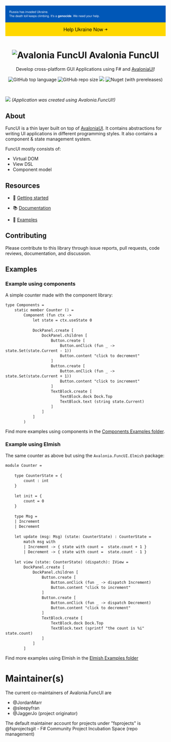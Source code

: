 [![Stand With Ukraine](https://raw.githubusercontent.com/vshymanskyy/StandWithUkraine/main/banner2-direct.svg)](https://vshymanskyy.github.io/StandWithUkraine)

<h1 align="center"><img src="github/img/logo/FuncUI_Boxed.png" width="32px" alt="Avalonia FuncUI"> 
Avalonia FuncUI
</h1>

<p align="center">Develop cross-platform GUI Applications using F# and <a href="https://github.com/AvaloniaUI/Avalonia">AvaloniaUI</a>!</p>
<p align="center">
<img src="https://img.shields.io/github/languages/top/fsprojects/Avalonia.FuncUI" alt="GitHub top language">
<img alt="GitHub repo size" src="https://img.shields.io/github/repo-size/fsprojects/Avalonia.FuncUI">
<img src="https://img.shields.io/github/license/fsprojects/Avalonia.FuncUI">
<img alt="Nuget (with prereleases)" src="https://img.shields.io/nuget/vpre/Avalonia.FuncUI?color=green&label=package%20Avalonia.FuncUI">
</p><br>

![](github/img/hero.png)
*(Application was created using Avalonia.FuncUI!)*

## About
FuncUI is a thin layer built on top of [AvaloniaUI](https://github.com/AvaloniaUI/Avalonia). It contains abstractions 
for writing UI applications in different programming styles. It also contains a component & state management system. 

FuncUI mostly consists of:
- Virtual DOM
- View DSL
- Component model

## Resources

- 💨 [Getting started](https://funcui.avaloniaui.net)

- 📚 [Documentation](https://funcui.avaloniaui.net/)

- 📓 [Examples](https://github.com/fsprojects/Avalonia.FuncUI/tree/master/src/Examples)

## Contributing
Please contribute to this library through issue reports, pull requests, code reviews, documentation, and discussion. 

## Examples
### Example using components
A simple counter made with the component library:

``` f#
type Components =
    static member Counter () =
        Component (fun ctx ->
            let state = ctx.useState 0
    
            DockPanel.create [
                DockPanel.children [
                    Button.create [
                        Button.onClick (fun _ -> state.Set(state.Current - 1))
                        Button.content "click to decrement"
                    ]
                    Button.create [
                        Button.onClick (fun _ -> state.Set(state.Current + 1))
                        Button.content "click to increment"
                    ]
                    TextBlock.create [
                        TextBlock.dock Dock.Top
                        TextBlock.text (string state.Current)
                    ]
                ]
            ]
        )
```

Find more examples using components in the [Components Examples folder](https://github.com/fsprojects/Avalonia.FuncUI/tree/master/src/Examples/Component%20Examples).

### Example using Elmish
The same counter as above but using the `Avalonia.FuncUI.Elmish` package:

```f#
module Counter =

    type CounterState = {
        count : int
    }

    let init = {
        count = 0
    }

    type Msg =
    | Increment
    | Decrement

    let update (msg: Msg) (state: CounterState) : CounterState =
        match msg with
        | Increment -> { state with count =  state.count + 1 }
        | Decrement -> { state with count =  state.count - 1 }
    
    let view (state: CounterState) (dispatch): IView =
        DockPanel.create [
            DockPanel.children [
                Button.create [
                    Button.onClick (fun _ -> dispatch Increment)
                    Button.content "click to increment"
                ]
                Button.create [
                    Button.onClick (fun _ -> dispatch Decrement)
                    Button.content "click to decrement" 
                ]
                TextBlock.create [
                    TextBlock.dock Dock.Top
                    TextBlock.text (sprintf "the count is %i" state.count)
                ]
            ]
        ]    
```

Find more examples using Elmish in the [Elmish Examples folder](https://github.com/fsprojects/Avalonia.FuncUI/tree/master/src/Examples/Elmish%20Examples)

# Maintainer(s)

The current co-maintainers of Avalonia.FuncUI are

* @JordanMarr
* @sleepyfran
* @JaggerJo (project originator)

The default maintainer account for projects under "fsprojects" is @fsprojectsgit - F# Community Project Incubation Space (repo management)
